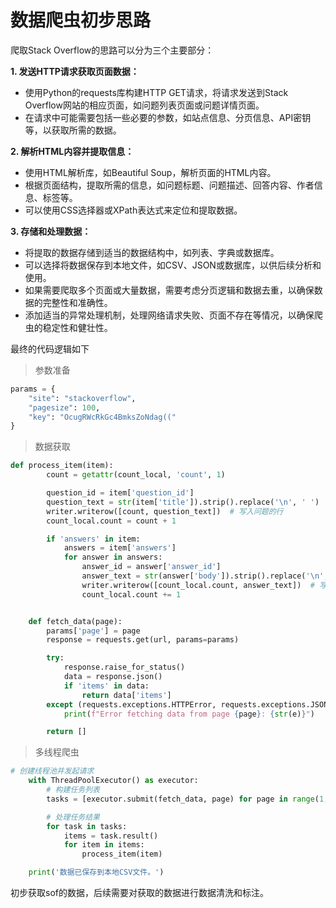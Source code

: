 # 数据爬虫初步思路

爬取Stack Overflow的思路可以分为三个主要部分：

**1. 发送HTTP请求获取页面数据：**

- 使用Python的requests库构建HTTP GET请求，将请求发送到Stack Overflow网站的相应页面，如问题列表页面或问题详情页面。
- 在请求中可能需要包括一些必要的参数，如站点信息、分页信息、API密钥等，以获取所需的数据。

**2. 解析HTML内容并提取信息：**

- 使用HTML解析库，如Beautiful Soup，解析页面的HTML内容。
- 根据页面结构，提取所需的信息，如问题标题、问题描述、回答内容、作者信息、标签等。
- 可以使用CSS选择器或XPath表达式来定位和提取数据。

**3. 存储和处理数据：**

- 将提取的数据存储到适当的数据结构中，如列表、字典或数据库。
- 可以选择将数据保存到本地文件，如CSV、JSON或数据库，以供后续分析和使用。
- 如果需要爬取多个页面或大量数据，需要考虑分页逻辑和数据去重，以确保数据的完整性和准确性。
- 添加适当的异常处理机制，处理网络请求失败、页面不存在等情况，以确保爬虫的稳定性和健壮性。

最终的代码逻辑如下

> 参数准备

``` python
params = {
    "site": "stackoverflow",
    "pagesize": 100,
    "key": "OcugRWcRkGc4BmksZoNdag(("
}
```

> 数据获取

``` python
def process_item(item):
        count = getattr(count_local, 'count', 1)

        question_id = item['question_id']
        question_text = str(item['title']).strip().replace('\n', ' ')
        writer.writerow([count, question_text])  # 写入问题的行
        count_local.count = count + 1

        if 'answers' in item:
            answers = item['answers']
            for answer in answers:
                answer_id = answer['answer_id']
                answer_text = str(answer['body']).strip().replace('\n', ' ')
                writer.writerow([count_local.count, answer_text])  # 写入回答的行
                count_local.count += 1


    def fetch_data(page):
        params['page'] = page
        response = requests.get(url, params=params)

        try:
            response.raise_for_status()
            data = response.json()
            if 'items' in data:
                return data['items']
        except (requests.exceptions.HTTPError, requests.exceptions.JSONDecodeError) as e:
            print(f"Error fetching data from page {page}: {str(e)}")

        return []
```

> 多线程爬虫

``` python
# 创建线程池并发起请求
    with ThreadPoolExecutor() as executor:
        # 构建任务列表
        tasks = [executor.submit(fetch_data, page) for page in range(1, pages + 1)]

        # 处理任务结果
        for task in tasks:
            items = task.result()
            for item in items:
                process_item(item)

    print('数据已保存到本地CSV文件。')
```



初步获取sof的数据，后续需要对获取的数据进行数据清洗和标注。